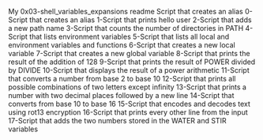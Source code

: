 My 0x03-shell_variables_expansions readme
Script that creates an alias
0-Script that creates an alias
1-Script that prints hello user
2-Script that adds a new path name
3-Script that counts the number of directories in PATH
4-Script that lists environment variables
5-Script that lists all local and environment variables and functions
6-Script that creates a new local variable
7-Script that creates a new global variable
8-Script that prints the result of the addition of 128
9-Script that prints the result of POWER divided by DIVIDE
10-Script that displays the result of a power arithmetic
11-Script that converts a number from base 2 to base 10
12-Script that prints all possible combinations of two letters except infinity
13-Script that prints a number with two decimal places followed by a new line
14-Script that converts from base 10 to base 16
15-Script that encodes and decodes text using rot13 encryption
16-Script that prints every other line from the input
17-Script that adds the two numbers stored in the WATER and STIR variables
